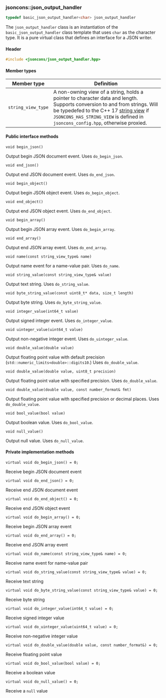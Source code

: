### jsoncons::json_output_handler

```c++
typedef basic_json_output_handler<char> json_output_handler
```

The `json_output_handler` class is an instantiation of the `basic_json_output_handler` class template that uses `char` as the character type. It is a pure virtual class that defines an interface for a JSON writer.

#### Header
```c++
#include <jsoncons/json_output_handler.hpp>
```
#### Member types

Member type                         |Definition
------------------------------------|------------------------------
`string_view_type`|A non-owning view of a string, holds a pointer to character data and length. Supports conversion to and from strings. Will be typedefed to the C++ 17 [string view](http://en.cppreference.com/w/cpp/string/basic_string_view) if `JSONCONS_HAS_STRING_VIEW` is defined in `jsoncons_config.hpp`, otherwise proxied.  

#### Public interface methods

    void begin_json()
Output begin JSON document event. Uses `do_begin_json`.

    void end_json()
Output end JSON document event. Uses `do_end_json`.

    void begin_object()
Output begin JSON object event. Uses `do_begin_object`.

    void end_object()
Output end JSON object event. Uses `do_end_object`.

    void begin_array()
Output begin JSON array event. Uses `do_begin_array`.

    void end_array()
Output end JSON array event. Uses `do_end_array`.

    void name(const string_view_type& name)
Output name event for a name-value pair. Uses `do_name`.

    void string_value(const string_view_type& value) 
Output text string. Uses `do_string_value`.

    void byte_string_value(const uint8_t* data, size_t length) 
Output byte string. Uses `do_byte_string_value`.

    void integer_value(int64_t value) 
Output signed integer event. Uses `do_integer_value`.

    void uinteger_value(uint64_t value) 
Output non-negative integer event. Uses `do_uinteger_value`.

    void double_value(double value) 
Output floating point value with default precision (`std::numeric_limits<double>::digits10`.) Uses `do_double_value`.

    void double_value(double value, uint8_t precision) 
Output floating point value with specified precision. Uses `do_double_value`.

    void double_value(double value, const number_format& fmt) 
Output floating point value with specified precision or decimal places. Uses `do_double_value`.

    void bool_value(bool value) 
Output boolean value. Uses `do_bool_value`.

    void null_value() 
Output null value. Uses `do_null_value`.

#### Private implementation methods

    virtual void do_begin_json() = 0;
Receive begin JSON document event

    virtual void do_end_json() = 0;
Receive end JSON document event

    virtual void do_end_object() = 0;
Receive end JSON object event

    virtual void do_begin_array() = 0;
Receive begin JSON array event

    virtual void do_end_array() = 0;
Receive end JSON array event

    virtual void do_name(const string_view_type& name) = 0;
Receive name event for name-value pair

    virtual void do_string_value(const string_view_type& value) = 0;
Receive text string

    virtual void do_byte_string_value(const string_view_type& value) = 0;
Receive byte string

    virtual void do_integer_value(int64_t value) = 0;
Receive signed integer value

    virtual void do_uinteger_value(uint64_t value) = 0;
Receive non-negative integer value

    virtual void do_double_value(double value, const number_format&) = 0;
Receive floating point value

    virtual void do_bool_value(bool value) = 0;
Receive a boolean value

    virtual void do_null_value() = 0;
Receive a `null` value

